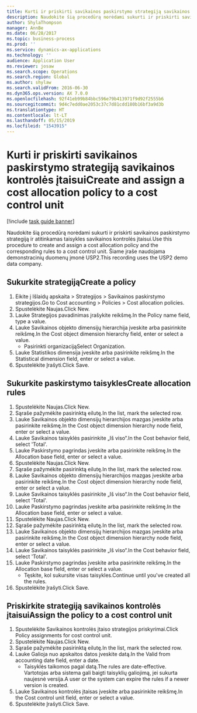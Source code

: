 ```yaml
---
title: Kurti ir priskirti savikainos paskirstymo strategiją savikainos kontrolės įtaisui
description: Naudokite šią procedūrą norėdami sukurti ir priskirti savikainos paskirstymo strategiją ir atitinkamas taisykles savikainos kontrolės įtaisui.
author: ShylaThompson
manager: AnnBe
ms.date: 06/28/2017
ms.topic: business-process
ms.prod: ''
ms.service: dynamics-ax-applications
ms.technology: ''
audience: Application User
ms.reviewer: josaw
ms.search.scope: Operations
ms.search.region: Global
ms.author: shylaw
ms.search.validFrom: 2016-06-30
ms.dyn365.ops.version: AX 7.0.0
ms.openlocfilehash: 92f41eb99b84bbc596e79b413971f9d92f2555b6
ms.sourcegitcommit: 9d4c7edd0ae2053c37c7d81cdd180b16bf3a9d3b
ms.translationtype: HT
ms.contentlocale: lt-LT
ms.lasthandoff: 05/15/2019
ms.locfileid: "1543915"
---
```

# <a name="create-and-assign-a-cost-allocation-policy-to-a-cost-control-unit"></a><span data-ttu-id="4ef87-103">Kurti ir priskirti savikainos paskirstymo strategiją savikainos kontrolės įtaisui</span><span class="sxs-lookup"><span data-stu-id="4ef87-103">Create and assign a cost allocation policy to a cost control unit</span></span>

[!include [task guide banner](../../includes/task-guide-banner.md)]

<span data-ttu-id="4ef87-104">Naudokite šią procedūrą norėdami sukurti ir priskirti savikainos paskirstymo strategiją ir atitinkamas taisykles savikainos kontrolės įtaisui.</span><span class="sxs-lookup"><span data-stu-id="4ef87-104">Use this procedure to create and assign a cost allocation policy and the corresponding rules to a cost control unit.</span></span> <span data-ttu-id="4ef87-105">Šiame įraše naudojama demonstracinių duomenų įmonė USP2.</span><span class="sxs-lookup"><span data-stu-id="4ef87-105">This recording uses the USP2 demo data company.</span></span>


## <a name="create-a-policy"></a><span data-ttu-id="4ef87-106">Sukurkite strategiją</span><span class="sxs-lookup"><span data-stu-id="4ef87-106">Create a policy</span></span>
1. <span data-ttu-id="4ef87-107">Eikite į Išlaidų apskaita > Strategijos > Savikainos paskirstymo strategijos.</span><span class="sxs-lookup"><span data-stu-id="4ef87-107">Go to Cost accounting > Policies > Cost allocation policies.</span></span>
2. <span data-ttu-id="4ef87-108">Spustelėkite Naujas.</span><span class="sxs-lookup"><span data-stu-id="4ef87-108">Click New.</span></span>
3. <span data-ttu-id="4ef87-109">Lauke Strategijos pavadinimas įrašykite reikšmę.</span><span class="sxs-lookup"><span data-stu-id="4ef87-109">In the Policy name field, type a value.</span></span>
4. <span data-ttu-id="4ef87-110">Lauke Savikainos objekto dimensijų hierarchija įveskite arba pasirinkite reikšmę.</span><span class="sxs-lookup"><span data-stu-id="4ef87-110">In the Cost object dimension hierarchy field, enter or select a value.</span></span>
    * <span data-ttu-id="4ef87-111">Pasirinkti organizaciją</span><span class="sxs-lookup"><span data-stu-id="4ef87-111">Select Organization.</span></span>  
5. <span data-ttu-id="4ef87-112">Lauke Statistikos dimensija įveskite arba pasirinkite reikšmę.</span><span class="sxs-lookup"><span data-stu-id="4ef87-112">In the Statistical dimension field, enter or select a value.</span></span>
6. <span data-ttu-id="4ef87-113">Spustelėkite Įrašyti.</span><span class="sxs-lookup"><span data-stu-id="4ef87-113">Click Save.</span></span>

## <a name="create-allocation-rules"></a><span data-ttu-id="4ef87-114">Sukurkite paskirstymo taisykles</span><span class="sxs-lookup"><span data-stu-id="4ef87-114">Create allocation rules</span></span>
1. <span data-ttu-id="4ef87-115">Spustelėkite Naujas.</span><span class="sxs-lookup"><span data-stu-id="4ef87-115">Click New.</span></span>
2. <span data-ttu-id="4ef87-116">Sąraše pažymėkite pasirinktą eilutę.</span><span class="sxs-lookup"><span data-stu-id="4ef87-116">In the list, mark the selected row.</span></span>
3. <span data-ttu-id="4ef87-117">Lauke Savikainos objekto dimensijų hierarchijos mazgas įveskite arba pasirinkite reikšmę.</span><span class="sxs-lookup"><span data-stu-id="4ef87-117">In the Cost object dimension hierarchy node field, enter or select a value.</span></span>
4. <span data-ttu-id="4ef87-118">Lauke Savikainos taisyklės pasirinkite „Iš viso“.</span><span class="sxs-lookup"><span data-stu-id="4ef87-118">In the Cost behavior field, select 'Total'.</span></span>
5. <span data-ttu-id="4ef87-119">Lauke Paskirstymo pagrindas įveskite arba pasirinkite reikšmę.</span><span class="sxs-lookup"><span data-stu-id="4ef87-119">In the Allocation base field, enter or select a value.</span></span>
6. <span data-ttu-id="4ef87-120">Spustelėkite Naujas.</span><span class="sxs-lookup"><span data-stu-id="4ef87-120">Click New.</span></span>
7. <span data-ttu-id="4ef87-121">Sąraše pažymėkite pasirinktą eilutę.</span><span class="sxs-lookup"><span data-stu-id="4ef87-121">In the list, mark the selected row.</span></span>
8. <span data-ttu-id="4ef87-122">Lauke Savikainos objekto dimensijų hierarchijos mazgas įveskite arba pasirinkite reikšmę.</span><span class="sxs-lookup"><span data-stu-id="4ef87-122">In the Cost object dimension hierarchy node field, enter or select a value.</span></span>
9. <span data-ttu-id="4ef87-123">Lauke Savikainos taisyklės pasirinkite „Iš viso“.</span><span class="sxs-lookup"><span data-stu-id="4ef87-123">In the Cost behavior field, select 'Total'.</span></span>
10. <span data-ttu-id="4ef87-124">Lauke Paskirstymo pagrindas įveskite arba pasirinkite reikšmę.</span><span class="sxs-lookup"><span data-stu-id="4ef87-124">In the Allocation base field, enter or select a value.</span></span>
11. <span data-ttu-id="4ef87-125">Spustelėkite Naujas.</span><span class="sxs-lookup"><span data-stu-id="4ef87-125">Click New.</span></span>
12. <span data-ttu-id="4ef87-126">Sąraše pažymėkite pasirinktą eilutę.</span><span class="sxs-lookup"><span data-stu-id="4ef87-126">In the list, mark the selected row.</span></span>
13. <span data-ttu-id="4ef87-127">Lauke Savikainos objekto dimensijų hierarchijos mazgas įveskite arba pasirinkite reikšmę.</span><span class="sxs-lookup"><span data-stu-id="4ef87-127">In the Cost object dimension hierarchy node field, enter or select a value.</span></span>
14. <span data-ttu-id="4ef87-128">Lauke Savikainos taisyklės pasirinkite „Iš viso“.</span><span class="sxs-lookup"><span data-stu-id="4ef87-128">In the Cost behavior field, select 'Total'.</span></span>
15. <span data-ttu-id="4ef87-129">Lauke Paskirstymo pagrindas įveskite arba pasirinkite reikšmę.</span><span class="sxs-lookup"><span data-stu-id="4ef87-129">In the Allocation base field, enter or select a value.</span></span>
    * <span data-ttu-id="4ef87-130">Tęskite, kol sukursite visas taisykles.</span><span class="sxs-lookup"><span data-stu-id="4ef87-130">Continue until you've created all the rules.</span></span>  
16. <span data-ttu-id="4ef87-131">Spustelėkite Įrašyti.</span><span class="sxs-lookup"><span data-stu-id="4ef87-131">Click Save.</span></span>

## <a name="assign-the-policy-to-a-cost-control-unit"></a><span data-ttu-id="4ef87-132">Priskirkite strategiją savikainos kontrolės įtaisui</span><span class="sxs-lookup"><span data-stu-id="4ef87-132">Assign the policy to a cost control unit</span></span>
1. <span data-ttu-id="4ef87-133">Spustelėkite Savikainos kontrolės įtaiso strategijos priskyrimai.</span><span class="sxs-lookup"><span data-stu-id="4ef87-133">Click Policy assignments for cost control unit.</span></span>
2. <span data-ttu-id="4ef87-134">Spustelėkite Naujas.</span><span class="sxs-lookup"><span data-stu-id="4ef87-134">Click New.</span></span>
3. <span data-ttu-id="4ef87-135">Sąraše pažymėkite pasirinktą eilutę.</span><span class="sxs-lookup"><span data-stu-id="4ef87-135">In the list, mark the selected row.</span></span>
4. <span data-ttu-id="4ef87-136">Lauke Galioja nuo apskaitos datos įveskite datą.</span><span class="sxs-lookup"><span data-stu-id="4ef87-136">In the Valid from accounting date field, enter a date.</span></span>
    * <span data-ttu-id="4ef87-137">Taisyklės taikomos pagal datą.</span><span class="sxs-lookup"><span data-stu-id="4ef87-137">The rules are date-effective.</span></span> <span data-ttu-id="4ef87-138">Vartotojas arba sistema gali baigti taisyklių galiojimą, jei sukurta naujesnė versija.</span><span class="sxs-lookup"><span data-stu-id="4ef87-138">A user or the system can expire the rules if a newer version is created.</span></span>  
5. <span data-ttu-id="4ef87-139">Lauke Savikainos kontrolės įtaisas įveskite arba pasirinkite reikšmę.</span><span class="sxs-lookup"><span data-stu-id="4ef87-139">In the Cost control unit field, enter or select a value.</span></span>
6. <span data-ttu-id="4ef87-140">Spustelėkite Įrašyti.</span><span class="sxs-lookup"><span data-stu-id="4ef87-140">Click Save.</span></span>


